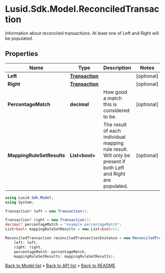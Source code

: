 # Lusid.Sdk.Model.ReconciledTransaction
Information about reconciled transactions.  At least one of Left and Right will be populated.

## Properties

Name | Type | Description | Notes
------------ | ------------- | ------------- | -------------
**Left** | [**Transaction**](Transaction.md) |  | [optional] 
**Right** | [**Transaction**](Transaction.md) |  | [optional] 
**PercentageMatch** | **decimal** | How good a match this is considered to be. | [optional] 
**MappingRuleSetResults** | **List&lt;bool&gt;** | The result of each individual mapping rule result.  Will only be present if both Left and Right are populated. | [optional] 

```csharp
using Lusid.Sdk.Model;
using System;

Transaction? left = new Transaction();

Transaction? right = new Transaction();
decimal? percentageMatch = "example percentageMatch";
List<bool> mappingRuleSetResults = new List<bool>();

ReconciledTransaction reconciledTransactionInstance = new ReconciledTransaction(
    left: left,
    right: right,
    percentageMatch: percentageMatch,
    mappingRuleSetResults: mappingRuleSetResults);
```

[Back to Model list](../README.md#documentation-for-models) &#8226; [Back to API list](../README.md#documentation-for-api-endpoints) &#8226; [Back to README](../README.md)
